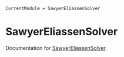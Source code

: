 ```@meta
CurrentModule = SawyerEliassenSolver
```

# SawyerEliassenSolver

Documentation for [SawyerEliassenSolver](https://github.com/Jamie-Hilditch/SawyerEliassenSolver.jl).


